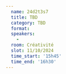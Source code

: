 ```yaml
---
  name: 24d2t3s7
  title: TBD
  category: TBD
  format: 
  speakers: 
    - 
  room: Créativité
  slot: 11/10/2024
  time_start: '15h45'
  time_end: '16h30'
---
```


